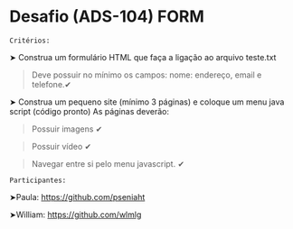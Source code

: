 # Desafio (ADS-104) FORM

    Critérios:
➤ Construa um formulário HTML que faça a ligação ao arquivo teste.txt

> Deve possuir no mínimo os campos: nome: endereço, email e telefone.✔

➤ Construa um pequeno site (mínimo 3 páginas) e coloque um menu java script (código pronto)
As páginas deverão:

> Possuir imagens ✔

> Possuir vídeo ✔

> Navegar entre si pelo menu javascript. ✔


    Participantes:
    
➤Paula: https://github.com/pseniaht

➤William: https://github.com/wlmlg


